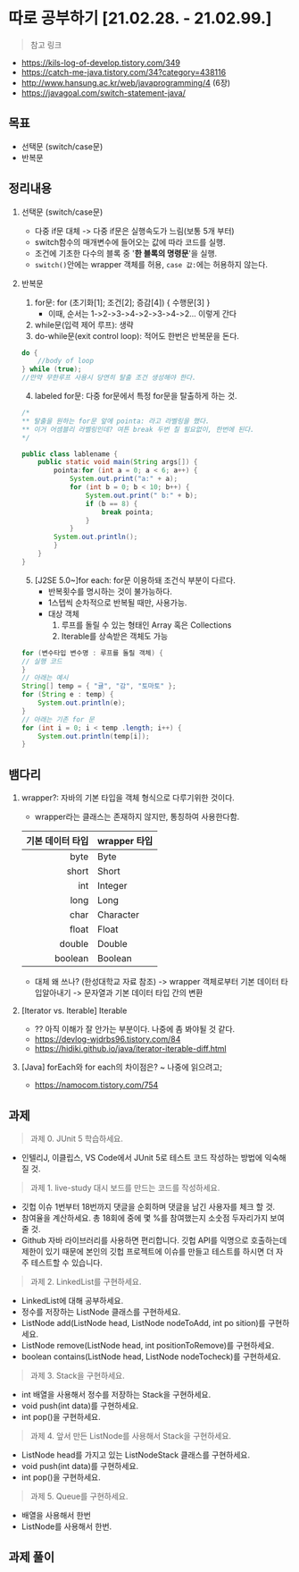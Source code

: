 # 따로 공부하기 [21.02.28. - 21.02.99.]

> 참고 링크
- https://kils-log-of-develop.tistory.com/349
- https://catch-me-java.tistory.com/34?category=438116
- http://www.hansung.ac.kr/web/javaprogramming/4 (6장)
- https://javagoal.com/switch-statement-java/

## 목표
- 선택문 (switch/case문)
- 반복문

## 정리내용
1. 선택문 (switch/case문)
	- 다중 if문 대체 -> 다중 if문은 실행속도가 느림(보통 5개 부터)
	- switch함수의 매개변수에 들어오는 값에 따라 코드를 실행.
	- 조건에 기초한 다수의 블록 중 '**한 블록의 명령문**'을 실행.
	- `switch()`안에는 wrapper 객체를 허용, `case 값:`에는 허용하지 않는다.
2. 반복문

	1. for문: for (초기화[1]; 조건[2]; 증감[4]) { 수행문[3] }
		- 이때, 순서는 1->2->3->4->2->3->4->2... 이렇게 간다
	2. while문(입력 제어 루프): 생략
	3. do-while문(exit control loop): 적어도 한번은 반복문을 돈다.
	```java
	do {
		//body of loop
	} while (true);
	//만약 무한루프 사용시 당연히 탈출 조건 생성해야 한다.
	```
	4. labeled for문: 다중 for문에서 특정 for문을 탈출하게 하는 것.
	```java
	/*
	** 탈출을 원하는 for문 앞에 pointa: 라고 라벨링을 했다.
	** 이거 어셈블리 라벨링인데? 여튼 break 두번 칠 필요없이, 한번에 된다.
	*/

	public class lablename {
		public static void main(String args[]) {
			pointa:for (int a = 0; a < 6; a++) {
				System.out.print("a:" + a);
				for (int b = 0; b < 10; b++) {
					System.out.print(" b:" + b);
					if (b == 8) {
						break pointa;
					}
				}
			System.out.println();
			}
		}
	}
	```
	5. [J2SE 5.0~]for each: for문 이용하돼 조건식 부분이 다르다.
		- 반복횟수를 명시하는 것이 불가능하다.
		- 1스텝씩 순차적으로 반복될 때만, 사용가능.
		- 대상 객체
			1. 루프를 돌릴 수 있는 형태인 Array 혹은 Collections
			2. Iterable<E>를 상속받은 객체도 가능
	```java
	for (변수타입 변수명 : 루프를 돌릴 객체) {
    // 실행 코드
	}
	// 아래는 예시
	String[] temp = { "귤", "감", "토마토" };
	for (String e : temp) {
		System.out.println(e);
	}
	// 아래는 기존 for 문
	for (int i = 0; i < temp .length; i++) {
    	System.out.println(temp[i]);
	}
	```

## 뱀다리
1. wrapper?: 자바의 기본 타입을 객체 형식으로 다루기위한 것이다.
	- wrapper라는 클래스는 존재하지 않지만, 통칭하여 사용한다함.

	| 기본 데이터 타입 | wrapper 타입 |
	|---:|:---|
	| byte|Byte|
	| short|Short|
	| int|Integer|
	| long|Long|
	| char|Character|
	| float|Float|
	| double|Double|
	| boolean|Boolean|
	- 대체 왜 쓰나? (한성대학교 자료 참조)
	-> wrapper 객체로부터 기본 데이터 타입알아내기
	-> 문자열과 기본 데이터 타입 간의 변환
2. [Iterator vs. Iterable] Iterable<E>
	- ?? 아직 이해가 잘 안가는 부분이다. 나중에 좀 봐야될 것 같다.
	- https://devlog-wjdrbs96.tistory.com/84
	- https://hidiki.github.io/java/iterator-iterable-diff.html
3. [Java] forEach와 for each의 차이점은? ~ 나중에 읽으려고;
	- https://namocom.tistory.com/754

## 과제
> 과제 0. JUnit 5 학습하세요.
- 인텔리J, 이클립스, VS Code에서 JUnit 5로 테스트 코드 작성하는 방법에 익숙해 질 것.
> 과제 1. live-study 대시 보드를 만드는 코드를 작성하세요.
- 깃헙 이슈 1번부터 18번까지 댓글을 순회하며 댓글을 남긴 사용자를 체크 할 것.
- 참여율을 계산하세요. 총 18회에 중에 몇 %를 참여했는지 소숫점 두자리가지 보여줄 것.
- Github 자바 라이브러리를 사용하면 편리합니다.
깃헙 API를 익명으로 호출하는데 제한이 있기 때문에 본인의 깃헙 프로젝트에 이슈를 만들고 테스트를 하시면 더 자주 테스트할 수 있습니다.
> 과제 2. LinkedList를 구현하세요.
- LinkedList에 대해 공부하세요.
- 정수를 저장하는 ListNode 클래스를 구현하세요.
- ListNode add(ListNode head, ListNode nodeToAdd, int po  sition)를 구현하세요.
- ListNode remove(ListNode head, int positionToRemove)를 구현하세요.
- boolean contains(ListNode head, ListNode nodeTocheck)를 구현하세요.
> 과제 3. Stack을 구현하세요.
- int 배열을 사용해서 정수를 저장하는 Stack을 구현하세요.
- void push(int data)를 구현하세요.
- int pop()을 구현하세요.
> 과제 4. 앞서 만든 ListNode를 사용해서 Stack을 구현하세요.
- ListNode head를 가지고 있는 ListNodeStack 클래스를 구현하세요.
- void push(int data)를 구현하세요.
- int pop()을 구현하세요.
> 과제 5. Queue를 구현하세요.
- 배열을 사용해서 한번
- ListNode를 사용해서 한번.

## 과제 풀이
